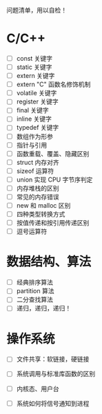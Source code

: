 问题清单，用以自检！

# C/C++

- [ ] const 关键字
- [ ] static 关键字
- [ ] extern 关键字
- [ ] extern "C" 函数名修饰机制
- [ ] volatile 关键字
- [ ] register 关键字
- [ ] final 关键字
- [ ] inline 关键字
- [ ] typedef 关键字
- [ ] 数组作为形参
- [ ] 指针与引用
- [ ] 函数重载、覆盖、隐藏区别
- [ ] struct 内存对齐
- [ ] sizeof 运算符
- [ ] union 实现 CPU 字节序判定
- [ ] 内存堆栈的区别
- [ ] 常见的内存错误
- [ ] new 和 malloc 区别
- [ ] 四种类型转换方式
- [ ] 按值传递和按引用传递区别
- [ ] 逗号运算符

# 数据结构、算法

- [ ] 经典排序算法
- [ ] partition 算法
- [ ] 二分查找算法
- [ ] 递归，递归，递归！

# 操作系统

- [ ] 文件共享：软链接，硬链接
- [ ] 系统调用与标准库函数的区别
- [ ] 内核态、用户台
- [ ] 系统如何将信号通知到进程

